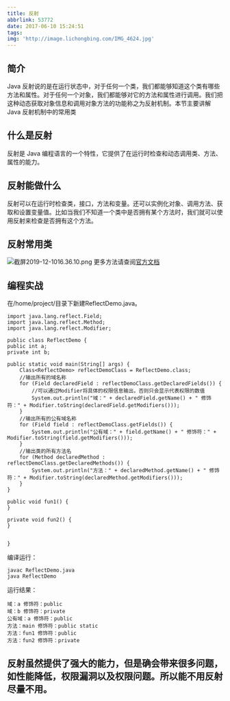 ```yaml
---
title: 反射
abbrlink: 53772
date: 2017-06-10 15:24:51
tags:
img: 'http://image.lichongbing.com/IMG_4624.jpg'
---
```

## 简介
Java 反射说的是在运行状态中，对于任何一个类，我们都能够知道这个类有哪些方法和属性。对于任何一个对象，我们都能够对它的方法和属性进行调用。我们把这种动态获取对象信息和调用对象方法的功能称之为反射机制。本节主要讲解 Java 反射机制中的常用类
## 什么是反射
反射是 Java 编程语言的一个特性，它提供了在运行时检查和动态调用类、方法、属性的能力。
## 反射能做什么
反射可以在运行时检查类，接口，方法和变量。还可以实例化对象、调用方法、获取和设置变量值。比如当我们不知道一个类中是否拥有某个方法时，我们就可以使用反射来检查是否拥有这个方法。
## 反射常用类
![截屏2019-12-1016.36.10.png](http://image.lichongbing.com/static/6e70078a47635cc23650669d7692d6f7.png)
更多方法请查阅[官方文档](https://docs.oracle.com/javase/8/docs/api/java/lang/Class.html)
## 编程实战
在/home/project/目录下新建ReflectDemo.java。

    import java.lang.reflect.Field;
    import java.lang.reflect.Method;
    import java.lang.reflect.Modifier;

    public class ReflectDemo {
    public int a;
    private int b;

    public static void main(String[] args) {
        Class<ReflectDemo> reflectDemoClass = ReflectDemo.class;
        //输出所有的域名称
        for (Field declaredField : reflectDemoClass.getDeclaredFields()) {
            //可以通过Modifier将具体的权限信息输出，否则只会显示代表权限的数值
            System.out.println("域：" + declaredField.getName() + " 修饰符：" + Modifier.toString(declaredField.getModifiers()));
        }
        //输出所有的公有域名称
        for (Field field : reflectDemoClass.getFields()) {
            System.out.println("公有域：" + field.getName() + " 修饰符：" + Modifier.toString(field.getModifiers()));
        }
        //输出类的所有方法名
        for (Method declaredMethod : reflectDemoClass.getDeclaredMethods()) {
            System.out.println("方法：" + declaredMethod.getName() + " 修饰符：" + Modifier.toString(declaredMethod.getModifiers()));
        }
    }

    public void fun1() {
    }

    private void fun2() {
    }


    }

编译运行：

    javac ReflectDemo.java
    java ReflectDemo

运行结果：

    域：a 修饰符：public
    域：b 修饰符：private
    公有域：a 修饰符：public
    方法：main 修饰符：public static
    方法：fun1 修饰符：public
    方法：fun2 修饰符：private
## 反射虽然提供了强大的能力，但是确会带来很多问题，如性能降低，权限漏洞以及权限问题。所以能不用反射尽量不用。
